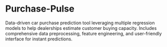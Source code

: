 # Purchase-Pulse
Data-driven car purchase prediction tool leveraging multiple regression models to help dealerships estimate customer buying capacity. Includes comprehensive data preprocessing, feature engineering, and user-friendly interface for instant predictions.
